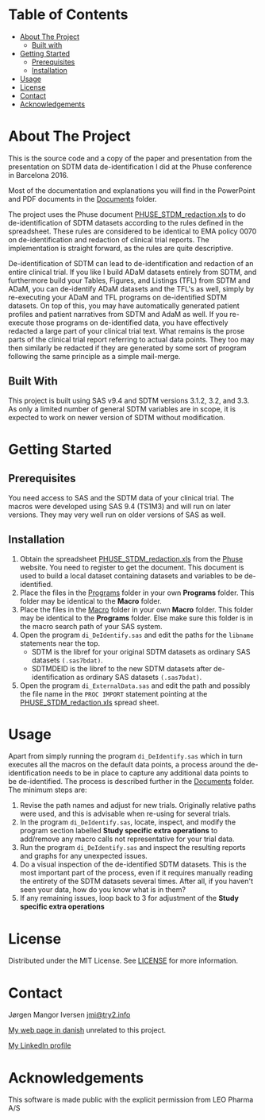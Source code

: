 # Table of Contents

* [About The Project](#About_The_Project)
  * [Built with](#Built_With)
* [Getting Started](#Getting_Started)
  * [Prerequisites](#Prerequisites) 
  * [Installation](#Installation)
* [Usage](#Usage)
* [License](#License)
* [Contact](#Contact)
* [Acknowledgements](#Acknowledgements)

# About The Project <a name="About_The_Project"/>
This is the source code and a copy of the paper and presentation from the presentation on SDTM data de-identification I did at the Phuse conference in Barcelona 2016.

Most of the documentation and explanations you will find in the PowerPoint and PDF documents in the [Documents](https://github.com/jmangori/CDISC-ODM-and-Define-XML-tools/blob/master/Documents) folder.

The project uses the Phuse document [PHUSE_STDM_redaction.xls](http://www.phuse.eu/Data_Transparency_download.aspx) to do de-identification of SDTM datasets according to the rules defined in the spreadsheet. These rules are considered to be identical to EMA policy 0070 on de-identification and redaction of clinical trial reports. The implementation is straight forward, as the rules are quite descriptive.

De-identification of SDTM can lead to de-identification and redaction of an entire clinical trial. If you like I build ADaM datasets entirely from SDTM, and furthermore build your Tables, Figures, and Listings (TFL) from SDTM and ADaM, you can de-identify ADaM datasets and the TFL's as well, simply by re-executing your ADaM and TFL programs on de-identified SDTM datasets. On top of this, you may have automatically generated patient profiles and patient narratives from SDTM and AdaM as well. If you re-execute those programs on de-identified data, you have effectively redacted a large part of your clinical trial text. What remains is the prose parts of the clinical trial report referring to actual data points. They too may then similarly be redacted if they are generated by some sort of program following the same principle as a simple mail-merge.

## Built With <a name="Built_With"/>
This project is built using SAS v9.4 and SDTM versions 3.1.2, 3.2, and 3.3. As only a limited number of general SDTM variables are in scope, it is expected to work on newer version of SDTM without modification.

# Getting Started <a name="Getting_Started"/>
## Prerequisites <a name="Prerequisites"/>
You need access to SAS and the SDTM data of your clinical trial. The macros were developed using SAS 9.4 (TS1M3) and will run on later versions. They may very well run on older versions of SAS as well.

## Installation <a name="Installation"/>
1. Obtain the spreadsheet [PHUSE_STDM_redaction.xls](http://www.phuse.eu/Data_Transparency_download.aspx) from the [Phuse](http://www.phuse.eu/Data_Transparency_download.aspx) website. You need to register to get the document. This document is used to build a local dataset containing datasets and variables to be de-identified.
2. Place the files in the [Programs](https://github.com/jmangori/CDISC-ODM-and-Define-XML-tools/blob/master/Programs) folder in your own **Programs** folder. This folder may be identical to the **Macro** folder.
3. Place the files in the [Macro](https://github.com/jmangori/CDISC-ODM-and-Define-XML-tools/blob/master/Macro) folder in your own **Macro** folder. This folder may be identical to the **Programs** folder. Else make sure this folder is in the macro search path of your SAS system.
4. Open the program `di_DeIdentify.sas` and edit the paths for the `libname` statements near the top.
   * SDTM is the libref for your original SDTM datasets as ordinary SAS datasets `(.sas7bdat)`.
   * SDTMDEID is the libref to the new SDTM datasets after de-identification as ordinary SAS datasets `(.sas7bdat)`.
5. Open the program `di_ExternalData.sas` and edit the path and possibly the file name in the `PROC IMPORT` statement pointing at the [PHUSE_STDM_redaction.xls](http://www.phuse.eu/Data_Transparency_download.aspx) spread sheet.

# Usage <a name="Usage"/>
Apart from simply running the program `di_DeIdentify.sas` which in turn executes all the macros on the default data points, a process around the de-identification needs to be in place to capture any additional data points to be de-identified. The process is described further in the [Documents](https://github.com/jmangori/CDISC-ODM-and-Define-XML-tools/blob/master/Documents) folder. The minimum steps are:
1. Revise the path names and adjust for new trials. Originally relative paths were used, and this is advisable when re-using for several trials.
2. In the program `di_DeIdentify.sas`, locate, inspect, and modify the program section labelled **Study specific extra operations** to add/remove any macro calls not representative for your trial data.
3. Run the program `di_DeIdentify.sas` and inspect the resulting reports and graphs for any unexpected issues.
4. Do a visual inspection of the de-identified SDTM datasets. This is the most important part of the process, even if it requires manually reading the entirety of the SDTM datasets several times. After all, if you haven't seen your data, how do you know what is in them?
5. If any remaining issues, loop back to 3 for adjustment of the **Study specific extra operations**

# License <a name="License"/>
Distributed under the MIT License. See [LICENSE](https://github.com/jmangori/CDISC-ODM-and-Define-XML-tools/blob/master/LICENSE) for more information.

# Contact <a name="Contact"/>
Jørgen Mangor Iversen [jmi@try2.info](mailto:jmi@try2.info)

[My web page in danish](http://www.try2.info) unrelated to this project.

[My LinkedIn profile](https://www.linkedin.com/in/jørgen-iversen-ab5908b/)

# Acknowledgements <a name="Acknowledgements"/>
This software is made public with the explicit permission from LEO Pharma A/S
